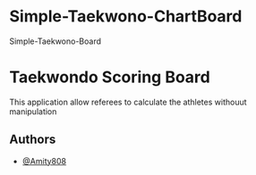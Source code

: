 # Simple-Taekwono-ChartBoard
Simple-Taekwono-Board

# Taekwondo Scoring Board

This application allow referees to calculate the athletes withouut manipulation
## Authors

- [@Amity808](https://www.github.com/Amity808)

